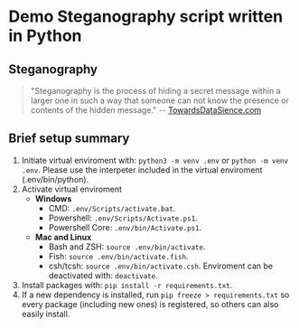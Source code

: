 # Demo Steganography script written in Python

## Steganography
> "Steganography is the process of hiding a secret message within a larger one in such a way that someone can not know the presence or contents of the hidden message."
-- [TowardsDataSience.com](https://towardsdatascience.com/hiding-data-in-an-image-image-steganography-using-python-e491b68b1372)

## Brief setup summary
1. Initiate virtual enviroment with: `python3 -m venv .env`
or `python -m venv .env`. 
Please use the interpeter included in the virtual enviroment (.env/bin/python).
2. Activate virtual enviroment
    - **Windows**
        - CMD: `.env/Scripts/activate.bat`.
        - Powershell: `.env/Scripts/Activate.ps1`.
        - Powershell Core: `.env/bin/Activate.ps1`.
    - **Mac and Linux**
        - Bash and ZSH: `source .env/bin/activate`.
        - Fish: `source .env/bin/activate.fish`.
        - csh/tcsh: `source .env/bin/activate.csh`.
    Enviroment can be deactivated with: `deactivate`.
3. Install packages with: `pip install -r requirements.txt`.
4. If a new dependency is installed, run `pip freeze > requirements.txt` so every package (including new ones) is registered, so others
can also easily install.